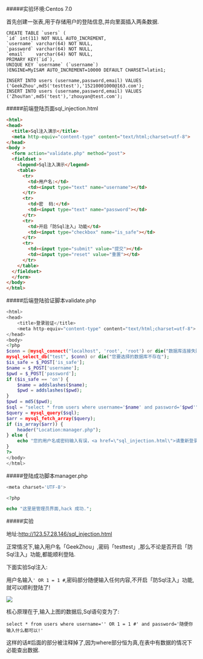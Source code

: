 #####实验环境:Centos 7.0

首先创建一张表,用于存储用户的登陆信息,并向里面插入两条数据.
```
CREATE TABLE `users` (
`id` int(11) NOT NULL AUTO_INCREMENT,
`username` varchar(64) NOT NULL,
`password` varchar(64) NOT NULL,
`email`    varchar(64) NOT NULL,
PRIMARY KEY(`id`),
UNIQUE KEY `username` (`username`)
)ENGINE=MyISAM AUTO_INCREMENT=10000 DEFAULT CHARSET=latin1;

INSERT INTO users (username,password,email) VALUES ('GeekZhou',md5('testtest'),'15210001000@163.com');
INSERT INTO users (username,password,email) VALUES ('ZhouYan',md5('test'),'zhouyan@test.com');
```

#####前端登陆页面sql_injection.html
```html
<html>
<head> 
  <title>Sql注入演示</title> 
  <meta http-equiv="content-type" content="text/html;charset=utf-8"> 
</head>
<body >
  <form action="validate.php" method="post">
  <fieldset >
    <legend>Sql注入演示</legend>
    <table>
      <tr>
        <td>用户名:</td>
        <td><input type="text" name="username"></td>
      </tr>
      <tr>
        <td>密  码:</td>
        <td><input type="text" name="password"></td>
      </tr>
      <tr>
        <td>开启「防Sql注入」功能</td>
        <td><input type="checkbox" name="is_safe"></td>
      </tr>
      <tr>
        <td><input type="submit" value="提交"></td>
        <td><input type="reset" value="重置"></td>
      </tr>
    </table>
  </fieldset>
  </form>
</body>
</html>
```

#####后端登陆验证脚本validate.php
```php
<html>
<head>
    <title>登录验证</title>
    <meta http-equiv="content-type" content="text/html;charset=utf-8">
</head>
<body>
<?php
$conn = @mysql_connect("localhost", 'root', 'root') or die("数据库连接失败！");;
mysql_select_db("test", $conn) or die("您要选择的数据库不存在");
$is_safe = $_POST['is_safe'];
$name = $_POST['username'];
$pwd = $_POST['password'];
if ($is_safe == 'on') {
    $name = addslashes($name);
    $pwd = addslashes($pwd);
}
$pwd = md5($pwd);
$sql = "select * from users where username='$name' and password='$pwd'";
$query = mysql_query($sql);
$arr = mysql_fetch_array($query);
if (is_array($arr)) {
    header("Location:manager.php");
} else {
    echo "您的用户名或密码输入有误，<a href=\"sql_injection.html\">请重新登录！</a>";
}
?>
</body>
</html>
```

#####登陆成功脚本manager.php
```php
<meta charset='UTF-8'>

<?php

echo "这里是管理员界面,hack 成功.";
```

#####实验

地址:http://123.57.28.146/sql_injection.html

正常情况下,输入用户名「GeekZhou」,密码「testtest」,那么不论是否开启「防Sql注入」功能,都能顺利登陆.

下面实验Sql注入:

用户名输入```' OR 1 = 1 #```,密码部分随便输入任何内容,不开启「防Sql注入」功能,就可以顺利登陆了!

![](http://123.57.28.146/Public/Images/201602221.png)

核心原理在于,输入上图的数据后,Sql语句变为了:

```select * from users where username='' OR 1 = 1 #' and password='随便你输入什么都可以!'```

这样的话#后面的部分被注释掉了,因为where部分恒为真,在表中有数据的情况下必能查出数据.
